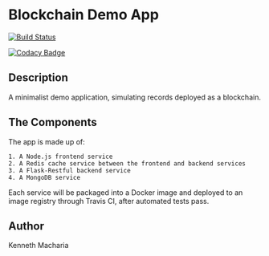# Blockchain Demo App

[![Build Status](https://travis-ci.org/Kenneth-Macharia/BlockChain-App.svg?branch=master)](https://travis-ci.org/Kenneth-Macharia/BlockChain-App)

[![Codacy Badge](https://app.codacy.com/project/badge/Grade/12f0f94f6e6c44a98944fc9273e6883f)](https://www.codacy.com/manual/Kenneth-Macharia/BlockChain-App?utm_source=github.com&amp;utm_medium=referral&amp;utm_content=Kenneth-Macharia/BlockChain-App&amp;utm_campaign=Badge_Grade)

## Description

A minimalist demo application, simulating records deployed as a blockchain.

## The Components

The app is made up of:

    1. A Node.js frontend service
    2. A Redis cache service between the frontend and backend services
    3. A Flask-Restful backend service
    4. A MongoDB service

Each service will be packaged into a Docker image and deployed to an image registry through Travis CI, after automated tests pass.

## Author

Kenneth Macharia
